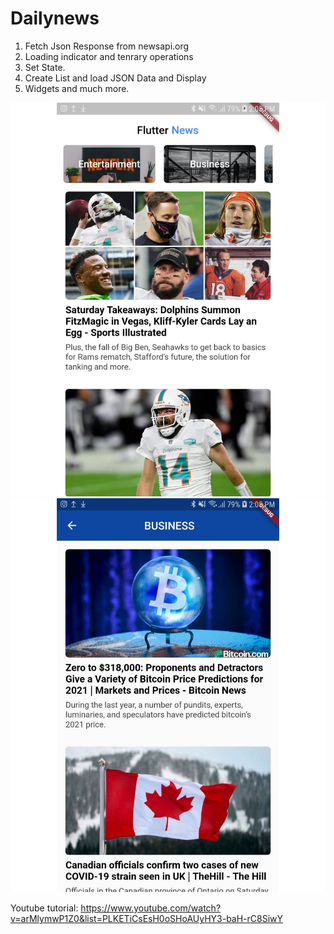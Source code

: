 # Dailynews



1. Fetch Json Response from newsapi.org
2. Loading indicator and tenrary operations
3. Set State.
4. Create List and load JSON Data and Display
5. Widgets and much more. 

![](images/2730.jpg)
![](images/2729.jpg)





Youtube tutorial: https://www.youtube.com/watch?v=arMlymwP1Z0&list=PLKETiCsEsH0oSHoAUyHY3-baH-rC8SiwY


